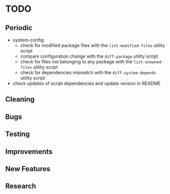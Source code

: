 # TODO

## Periodic
  - system-config:
    * check for modified package files with the `list-modified-files` utility script
    * compare configuration change with the `diff-package` utility script
    * check for files not belonging to any package with the `list-unowned-files` utility script
    * check for dependencies mismatch with the `diff-system-depends` utility script
  - check updates of script dependencies and update version in README

## Cleaning

## Bugs

## Testing

## Improvements

## New Features

## Research
